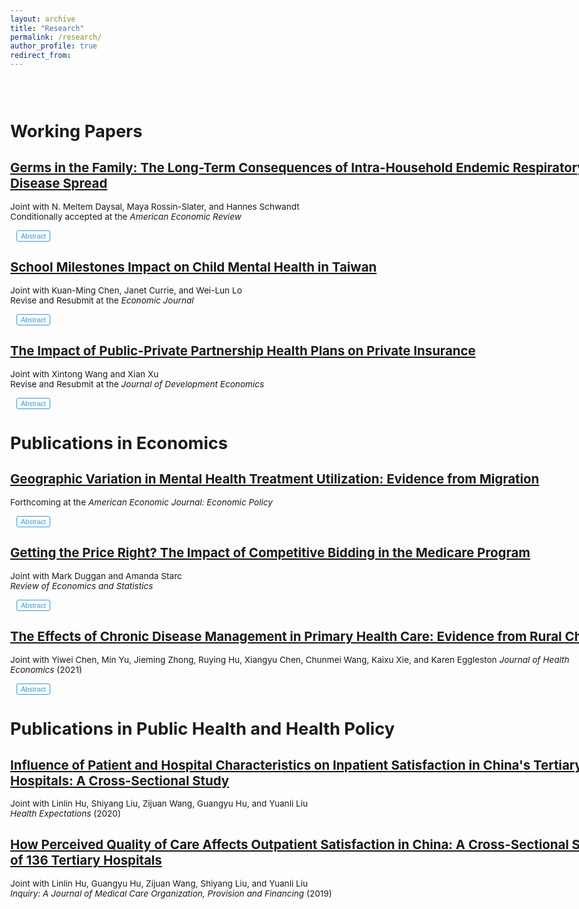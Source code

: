 ```yaml
---
layout: archive
title: "Research"
permalink: /research/
author_profile: true
redirect_from:
---
```


<style>
body, .page__content {
    font-size: 0.85em !important;
    max-width: none !important;
    width: 100% !important;
}

.abstract-toggle {
    background: transparent;
    color: #3498db;
    border: 1px solid #3498db;
    padding: 2px 6px;
    border-radius: 3px;
    cursor: pointer;
    font-size: 0.8em;
    transition: all 0.3s ease;
    margin: 0 0 0 10px;
    display: inline;
}

.abstract-toggle:hover {
    background: #f8f9fa;
    color: #2980b9;
    border-color: #2980b9;
}

.abstract {
    display: none;
    background: #f8f9fa;
    padding: 15px;
    border-radius: 5px;
    color: #555;
    border-left: 3px solid #3498db;
    margin-top: 10px;
    animation: slideDown 0.3s ease-out;
}

.abstract.show {
    display: block;
}

@keyframes slideDown {
    from {
        opacity: 0;
        transform: translateY(-10px);
    }
    to {
        opacity: 1;
        transform: translateY(0);
    }
}
</style>
<br/> <br/>


Working Papers
======


## [Germs in the Family: The Long-Term Consequences of Intra-Household Endemic Respiratory Disease Spread](../files/ChildSickness.pdf)
Joint with N. Meltem Daysal, Maya Rossin-Slater, and Hannes Schwandt <br/> 
Conditionally accepted at the *American Economic Review* 
 
<button class="abstract-toggle" onclick="toggleAbstract('abstract1', this)">Abstract</button>
<div id="abstract1" class="abstract">
Preschool-aged children get sick frequently and spread disease to other family members. Despite the universality of this experience, there is limited causal evidence on the magnitudes and consequences of these externalities, especially for infant siblings with developing immune systems and brains. We use Danish administrative data to document that, before age one, younger siblings have 2-3 times higher hospitalization rates for respiratory conditions than older siblings. We combine birth order and within-municipality variation in respiratory disease prevalence among young children, and find lasting differential impacts of early-life respiratory disease exposure on younger siblings’ earnings, educational attainment, chronic respiratory health and mental health-related outcomes.
</div>


## [School Milestones Impact on Child Mental Health in Taiwan](../files/MH_School.pdf)
Joint with Kuan-Ming Chen, Janet Currie, and Wei-Lun Lo <br/> 
Revise and Resubmit at the *Economic Journal*
 
<button class="abstract-toggle" onclick="toggleAbstract('abstract2', this)">Abstract</button>
<div id="abstract2" class="abstract">
We examine child mental health treatment surrounding four school milestones in Taiwan: Primary and middle school entry and high stakes testing for high school and college entry. Given age cutoffs for school entry, we compare August-born to September-born children. August-born reach milestones one year earlier, allowing identification of each milestone’s effect. Entry into primary and middle school increases in mental health prescribing, especially for ADHD and depression. Middle school entry also increases prescribing of anti-anxiety and antipsychotic medications. Use of psychiatric medications falls sharply following high-stakes tests. Effects are stronger in counties where parents and children have higher educational aspirations.
</div>


## [The Impact of Public-Private Partnership Health Plans on Private Insurance](../files/PPPinsurance.pdf)
Joint with Xintong Wang and Xian Xu <br/> 
Revise and Resubmit at the *Journal of Development Economics*
 
<button class="abstract-toggle" onclick="toggleAbstract('abstract3', this)">Abstract</button>
<div id="abstract3" class="abstract">
Public-private partnership (PPP) health insurance plans have been viewed as a promising tool to expand coverage while maintaining fiscal sustainability. However, little is known about their impact, particularly whether they increase overall coverage or displace existing private insurance. To examine this, we leverage the staggered introduction of China’s City-Customized Supplemental Medical Insurance (CCSMI) across cities and a novel transaction-level dataset of private health insurance. Results reveal significant spillover effects on both the extensive and intensive margins: CCSMI substantially crowds out private insurance purchases and reduces average coverage amounts. Average premiums paid also decline, with two-thirds of the reduction driven by consumers opting for narrower coverage and the remainder likely due to insurers’ pricing adjustments. A back-of-the-envelope calculation suggests that the decline in private insurance purchases offsets at least 25% of CCSMI enrollment gains. These findings provide important insights for comprehensively evaluating PPP insurance programs.
</div>
 

 Publications in Economics
======

## [Geographic Variation in Mental Health Treatment Utilization: Evidence from Migration](../files/MH_GeoVariation.pdf)
Forthcoming at the *American Economic Journal: Economic Policy* 
 
<button class="abstract-toggle" onclick="toggleAbstract('abstract4', this)">Abstract</button>
<div id="abstract4" class="abstract">
The older population bears a heavy burden of mental illness. Despite the availability of effective treatments, including services (e.g., psychotherapy) and drugs (e.g., antidepressants, antipsychotics), this paper documents substantial geographic variation in treatment utilization rates among Medicare enrollees. Exploiting patient migration, I show that 45.8% of service utilization variation is attributable to place-specific factors, compared to 15.1% for drug utilization. Further analyses suggest the role of provider accessibility in explaining the different place effects between service and drug use. Regarding health outcomes, I find that higher treatment utilization is associated with lower risks of self-harm-related emergency department visits.
</div>

## [Getting the Price Right? The Impact of Competitive Bidding in the Medicare Program](https://direct.mit.edu/rest/article-abstract/107/1/204/113161/Getting-the-Price-Right-The-Impact-of-Competitive) <br/>
Joint with Mark Duggan and Amanda Starc <br/>
*Review of Economics and Statistics*
 
<button class="abstract-toggle" onclick="toggleAbstract('abstract5', this)">Abstract</button>
<div id="abstract5" class="abstract">
We study Medicare’s competitive bidding program for durable medical equipment. We use Medicare claims data to examine the effect on prices and utilization, focusing on continuous positive airway pressure devices for sleep apnea. We find that spending falls by 47.2% after a highly imperfect bidding mechanism is introduced. This is almost entirely driven by a 44.8% price reduction, though quantities also fall by 4.3%. To disentangle supply and demand, we leverage differential cost sharing across Medicare recipients. We measure a demand elasticity of 0.272 and find that quantity reductions are concentrated among less clinically appropriate groups.
</div>

## [The Effects of Chronic Disease Management in Primary Health Care: Evidence from Rural China](https://www.sciencedirect.com/science/article/pii/S0167629621001247) <br/>
Joint with Yiwei Chen, Min Yu, Jieming Zhong, Ruying Hu, Xiangyu Chen, Chunmei Wang, Kaixu Xie, and Karen Eggleston
*Journal of Health Economics* (2021) 

<button class="abstract-toggle" onclick="toggleAbstract('abstract6', this)">Abstract</button>
<div id="abstract6" class="abstract">
Health systems globally face increasing morbidity and mortality from chronic diseases, yet many - especially in low- and middle-income countries - lack strong chronic disease management in primary health care (PHC). We provide evidence on China’s efforts to promote PHC management using unique five-year panel data in a rural county, including health care utilization from medical claims and health outcomes from biomarkers. Utilizing plausibly exogenous variation in management intensity generated by administrative and geographic boundaries, we compare hypertension/diabetes patients in villages within two kilometers distance but managed by different townships. Results show that, compared to patients in townships with median management intensity, patients in high-intensity townships have 4.8% more PHC visits, 5.2% fewer specialist visits, 11.7% lower likelihood of having an inpatient admission, and 3.6% lower medical spending. They also tend to have better medication adherence and better control of blood pressure. The resource savings from avoided inpatient admissions substantially outweigh the costs of the program.
</div>


 Publications in Public Health and Health Policy
======

## [Influence of Patient and Hospital Characteristics on Inpatient Satisfaction in China's Tertiary Hospitals: A Cross-Sectional Study](https://onlinelibrary.wiley.com/doi/full/10.1111/hex.12974) <br/>
Joint with Linlin Hu, Shiyang Liu, Zijuan Wang, Guangyu Hu, and Yuanli Liu <br/>
*Health Expectations* (2020) 


## [How Perceived Quality of Care Affects Outpatient Satisfaction in China: A Cross-Sectional Study of 136 Tertiary Hospitals](https://journals.sagepub.com/doi/full/10.1177/0046958019895397) <br/>
Joint with Linlin Hu, Guangyu Hu, Zijuan Wang, Shiyang Liu, and Yuanli Liu <br/>
*Inquiry: A Journal of Medical Care Organization, Provision and Financing* (2019)


<script>
function toggleAbstract(abstractId, button) {
    const abstract = document.getElementById(abstractId);
    
    if (abstract.classList.contains('show')) {
        abstract.classList.remove('show');
        button.textContent = 'Abstract';
    } else {
        abstract.classList.add('show');
        button.textContent = 'Hide Abstract';
    }
}
</script>


